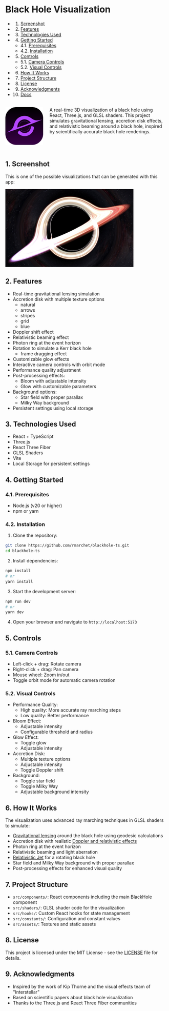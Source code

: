 # Black Hole Visualization

<!-- vscode-markdown-toc -->
- 1. [Screenshot](#Screenshot)
- 2. [Features](#Features)
- 3. [Technologies Used](#TechnologiesUsed)
- 4. [Getting Started](#GettingStarted)
  - 4.1. [Prerequisites](#Prerequisites)
  - 4.2. [Installation](#Installation)
- 5. [Controls](#Controls)
	- 5.1. [Camera Controls](#CameraControls)
	- 5.2. [Visual Controls](#VisualControls)
- 6. [How It Works](#HowItWorks)
- 7. [Project Structure](#ProjectStructure)
- 8. [License](#License)
- 9. [Acknowledgments](#Acknowledgments)
- 10. [Docs](/rmarchet/blackhole-ts/tree/main/Docs)

<!-- vscode-markdown-toc-config
	numbering=true
	autoSave=true
	/vscode-markdown-toc-config -->
<!-- /vscode-markdown-toc -->

<br />
<img src="public/blackhole.svg" width="118" alt="Black Hole Visualization" align="left" style="margin: 0 20px 8px 0" />
A real-time 3D visualization of a black hole using React, Three.js, and GLSL shaders. This project simulates gravitational lensing, accretion disk effects, and relativistic beaming around a black hole, inspired by scientifically accurate black hole renderings.<br /><br /><br /><br />

##  1. <a name='Screenshot'></a>Screenshot

This is one of the possible visualizations that can be generated with this app:

<img src="screenshot.jpg" width="400" alt="Black Hole Visualization Screenshot" />

##  2. <a name='Features'></a>Features

- Real-time gravitational lensing simulation
- Accretion disk with multiple texture options
  - natural
  - arrows
  - stripes
  - grid
  - blue
- Doppler shift effect
- Relativistic beaming effect
- Photon ring at the event horizon
- Rotation to simulate a Kerr black hole
  - frame dragging effect
- Customizable glow effects
- Interactive camera controls with orbit mode
- Performance quality adjustment
- Post-processing effects:
  - Bloom with adjustable intensity
  - Glow with customizable parameters
- Background options:
  - Star field with proper parallax
  - Milky Way background
- Persistent settings using local storage

##  3. <a name='TechnologiesUsed'></a>Technologies Used

- React + TypeScript
- Three.js
- React Three Fiber
- GLSL Shaders
- Vite
- Local Storage for persistent settings

##  4. <a name='GettingStarted'></a>Getting Started

###  4.1. <a name='Prerequisites'></a>Prerequisites

- Node.js (v20 or higher)
- npm or yarn

###  4.2. <a name='Installation'></a>Installation

1. Clone the repository:
```bash
git clone https://github.com/rmarchet/blackhole-ts.git
cd blackhole-ts
```

2. Install dependencies:
```bash
npm install
# or
yarn install
```

3. Start the development server:
```bash
npm run dev
# or
yarn dev
```

4. Open your browser and navigate to `http://localhost:5173`

##  5. <a name='Controls'></a>Controls

###  5.1. <a name='CameraControls'></a>Camera Controls
- Left-click + drag: Rotate camera
- Right-click + drag: Pan camera
- Mouse wheel: Zoom in/out
- Toggle orbit mode for automatic camera rotation

###  5.2. <a name='VisualControls'></a>Visual Controls
- Performance Quality:
  - High quality: More accurate ray marching steps
  - Low quality: Better performance
- Bloom Effect:
  - Adjustable intensity
  - Configurable threshold and radius
- Glow Effect:
  - Toggle glow
  - Adjustable intensity
- Accretion Disk:
  - Multiple texture options
  - Adjustable intensity
  - Toggle Doppler shift
- Background:
  - Toggle star field
  - Toggle Milky Way
  - Adjustable background intensity

##  6. <a name='HowItWorks'></a>How It Works

The visualization uses advanced ray marching techniques in GLSL shaders to simulate:
- [Gravitational lensing](docs/Gravitational%20Lensing.md) around the black hole using geodesic calculations
- Accretion disk with realistic [Doppler and relativistic effects](docs/Doppler%20Shift.md)
- Photon ring at the event horizon
- Relativistic beaming and light aberration
- [Relativistic Jet](docs/Relativistic%20Jet.md) for a rotating black hole
- Star field and Milky Way background with proper parallax
- Post-processing effects for enhanced visual quality



##  7. <a name='ProjectStructure'></a>Project Structure

- `src/components/`: React components including the main BlackHole component
- `src/shaders/`: GLSL shader code for the visualization
- `src/hooks/`: Custom React hooks for state management
- `src/constants/`: Configuration and constant values
- `src/assets/`: Textures and static assets

##  8. <a name='License'></a>License

This project is licensed under the MIT License - see the [LICENSE](LICENSE) file for details.

##  9. <a name='Acknowledgments'></a>Acknowledgments

- Inspired by the work of Kip Thorne and the visual effects team of "Interstellar"
- Based on scientific papers about black hole visualization
- Thanks to the Three.js and React Three Fiber communities
